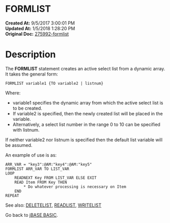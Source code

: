 # FORMLIST

**Created At:** 9/5/2017 3:00:01 PM  
**Updated At:** 1/5/2018 1:28:20 PM  
**Original Doc:** [275992-formlist](https://docs.jbase.com/36868-jbase-basic/275992-formlist)  


# Description

The **FORMLIST** statement creates an active select list from a dynamic array. It takes the general form:

```
FORMLIST variable1 {TO variable2 | listnum}
```

Where:

- variable1 specifies the dynamic array from which the active select list is to be created.
- If variable2 is specified, then the newly created list will be placed in the variable.
- Alternatively, a select list number in the range 0 to 10 can be specified with listnum.


If neither variable2 nor listnum is specified then the default list variable will be assumed.

An example of use is as:

```
ARR_VAR = "key3":@AM:"key4":@AM:"key5"
FORMLIST ARR_VAR TO LIST_VAR 
LOOP
    READNEXT Key FROM LIST_VAR ELSE EXIT
    READ Item FROM Key THEN
        * Do whatever processing is necessary on Item
    END
REPEAT
```



See also: [DELETELIST](268475-deletelist), [READLIST](278658-readlist), [WRITELIST](279569-writelist)

Go back to [jBASE BASIC](263498-jbase-basic).
